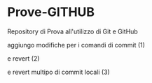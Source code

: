# Prove-GITHUB

Repository di Prova all'utilizzo di Git e GitHub

aggiungo modifiche per i comandi di commit (1)

e revert (2)

e revert multipo di commit locali (3)